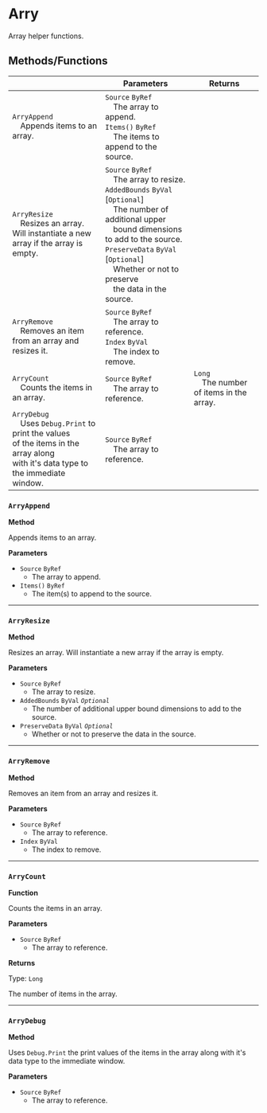 # Arry

Array helper functions.

## Methods/Functions

|                                                                                                                                          | Parameters                                                                                                                                                                                                                                                                                 | Returns                                           |
|------------------------------------------------------------------------------------------------------------------------------------------|--------------------------------------------------------------------------------------------------------------------------------------------------------------------------------------------------------------------------------------------------------------------------------------------|---------------------------------------------------|
| `ArryAppend`<br>&emsp;Appends items to an array.                                                                                         | `Source` `ByRef`<br>&emsp;The array to append.<br>`Items()` `ByRef`<br>&emsp;The items to append to the source.                                                                                                                                                                            |                                                   |
| `ArryResize`<br>&emsp;Resizes an array.<br>Will instantiate a new array if the array is empty.                                           | `Source` `ByRef`<br>&emsp;The array to resize.<br>`AddedBounds` `ByVal` [`Optional`] <br>&emsp;The number of additional upper<br>&emsp;bound dimensions to add to the source.<br>`PreserveData` `ByVal` [`Optional`] <br>&emsp;Whether or not to preserve<br>&emsp;the data in the source. |                                                   |
| `ArryRemove`<br>&emsp;Removes an item from an array and resizes it.                                                                      | `Source` `ByRef`<br>&emsp;The array to reference.<br>`Index` `ByVal`<br>&emsp;The index to remove.                                                                                                                                                                                         |                                                   |
| `ArryCount`<br>&emsp;Counts the items in an array.                                                                                       | `Source` `ByRef`<br>&emsp;The array to reference.                                                                                                                                                                                                                                          | `Long`<br>&emsp;The number of items in the array. |
| `ArryDebug`<br>&emsp;Uses `Debug.Print` to print the values<br>of the items in the array along<br>with it's data type to the immediate window. | `Source` `ByRef`<br>&emsp;The array to reference.                                                                                                                                                                                                                                          |                                                   |


### `ArryAppend`

**Method**

Appends items to an array.

**Parameters**
- `Source` `ByRef`
    - The array to append.
- `Items()` `ByRef`
    - The item(s) to append to the source.

---

### `ArryResize`

**Method**

Resizes an array. Will instantiate a new array if the array is empty.

**Parameters**
- `Source` `ByRef`
    - The array to resize.
- `AddedBounds` `ByVal` _`Optional`_
    - The number of additional upper bound dimensions to add to the source.
- `PreserveData` `ByVal` _`Optional`_
    - Whether or not to preserve the data in the source.

---

### `ArryRemove`

**Method**

Removes an item from an array and resizes it.

**Parameters**
- `Source` `ByRef`
    - The array to reference.
- `Index` `ByVal`
    - The index to remove.

---


### `ArryCount`

**Function**

Counts the items in an array.

**Parameters**
- `Source` `ByRef`
    - The array to reference.

**Returns**

Type: `Long`

The number of items in the array.


---

### `ArryDebug`

**Method**

Uses `Debug.Print` the print values of the items in the array along with it's data type to the immediate window.

**Parameters**
- `Source` `ByRef`
    - The array to reference.
